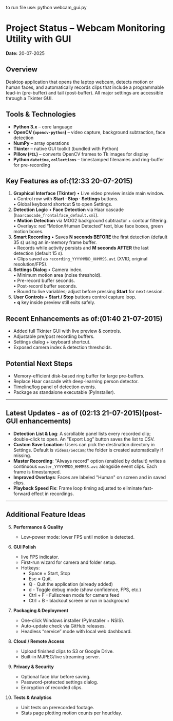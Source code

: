 to run file use: python webcam_gui.py


# Project Status – Webcam Monitoring Utility with GUI

**Date:** 20-07-2025

## Overview
Desktop application that opens the laptop webcam, detects motion or human faces, and automatically records clips that include a programmable lead-in (pre-buffer) and tail (post-buffer). All major settings are accessible through a Tkinter GUI.

## Tools & Technologies
- **Python 3.x** – core language
- **OpenCV (`opencv-python`)** – video capture, background subtraction, face detection
- **NumPy** – array operations
- **Tkinter** – native GUI toolkit (bundled with Python)
- **Pillow (`PIL`)** – converts OpenCV frames to Tk images for display
- **Python `datetime`, `collections`** – timestamped filenames and ring-buffer for pre-recording

## Key Features as of:(12:33 20-07-2015)
1. **Graphical Interface (Tkinter)**
   • Live video preview inside main window.  
   • Control row with **Start · Stop · Settings** buttons.  
   • Global keyboard shortcut **S** to open Settings.
2. **Detection Logic**
   • **Face Detection** via Haar cascade (`haarcascade_frontalface_default.xml`).  
   • **Motion Detection** via MOG2 background subtractor + contour filtering.  
   • Overlays: red “Motion/Human Detected” text, blue face boxes, green motion boxes.
3. **Smart Recording**
   • Saves **N seconds BEFORE** the first detection (default 35 s) using an in-memory frame buffer.  
   • Records while activity persists and **M seconds AFTER** the last detection (default 15 s).  
   • Clips saved as `recording_YYYYMMDD_HHMMSS.avi` (XVID, original resolution/FPS).
4. **Settings Dialog**
   • Camera index.  
   • Minimum motion area (noise threshold).  
   • Pre-record buffer seconds.  
   • Post-record buffer seconds.  
   • Bound to live variables; adjust before pressing **Start** for next session.
5. **User Controls**
   • **Start / Stop** buttons control capture loop.  
   • **q** key inside preview still exits safely.



## Recent Enhancements as of:(01:40 21-07-2015)
- Added full Tkinter GUI with live preview & controls.
- Adjustable pre/post recording buffers.
- Settings dialog + keyboard shortcut.
- Exposed camera index & detection thresholds.

## Potential Next Steps
- Memory-efficient disk-based ring buffer for large pre-buffers.
- Replace Haar cascade with deep-learning person detector.
- Timeline/log panel of detection events.
- Package as standalone executable (PyInstaller).

--------
## Latest Updates - as of (02:13 21-07-2015)(post-GUI enhancements)
- **Detection List & Log**: A scrollable panel lists every recorded clip; double-click to open.  An "Export Log" button saves the list to CSV.
- **Custom Save Location**: Users can pick the destination directory in Settings.  Default is `Videos/SecCam`; the folder is created automatically if missing.
- **Master Recording**: "Always record" option (enabled by default) writes a continuous `master_YYYYMMDD_HHMMSS.avi` alongside event clips.  Each frame is timestamped.
- **Improved Overlays**: Faces are labeled "Human" on screen and in saved clips.
- **Playback Speed Fix**: Frame loop timing adjusted to eliminate fast-forward effect in recordings.

--------

## Additional Feature Ideas

5. **Performance & Quality**
   - Low-power mode: lower FPS until motion is detected.
6. **GUI Polish**
   - live FPS indicator.
   - First-run wizard for camera and folder setup.
   - Hotkeys: 
      - Space = Start, Stop 
      - Esc = Quit.
      - Q - Quit the application (already added)
      - d - Toggle debug mode (show confidence, FPS, etc.)  
      - Ctrl + F - Fullscreen mode for camera feed
      - Ctrl + B - blackout screen or run in background
     
7. **Packaging & Deployment**
   - One-click Windows installer (PyInstaller + NSIS).
   - Auto-update check via GitHub releases.
   - Headless “service” mode with local web dashboard.
8. **Cloud / Remote Access**
   - Upload finished clips to S3 or Google Drive.
   - Built-in MJPEG/live streaming server.
9. **Privacy & Security**
   - Optional face blur before saving.
   - Password-protected settings dialog.
   - Encryption of recorded clips.
10. **Tests & Analytics**
    - Unit tests on prerecorded footage.
    - Stats page plotting motion counts per hour/day.




